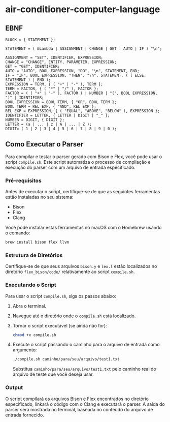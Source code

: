# air-conditioner-computer-language

## EBNF

```
BLOCK = { STATEMENT };

STATEMENT = ( &Lambda | ASSIGNMENT | CHANGE | GET | AUTO | IF ) "\n";

ASSIGNMENT = "SET", IDENTIFIER, EXPRESSION;
CHANGE = "CHANGE", ENTITY, PARAMETER, EXPRESSION;
GET = "GET", IDENTIFIER;
AUTO = "AUTO", BOOL EXPRESSION, "DO", "\n", STATEMENT, END;
IF = "IF", BOOL EXPRESSION, "THEN", "\n", STATEMENT, ( ( ELSE, STATEMENT ) | END );
EXPRESSION = TERM, { ( "+" | "-" ), TERM };
TERM = FACTOR, { ( "*" | "/" ), FACTOR };
FACTOR = ( ( "+" | "-" ), FACTOR ) | NUMBER | "(", BOOL EXPRESSION, ")" | IDENTIFIER;
BOOL EXPRESSION = BOOL TERM, { "OR", BOOL TERM };
BOOL TERM = REL EXP, { "AND", REL EXP };
REL EXP = EXPRESSION, { ( "EQUAL", "ABOVE", "BELOW" ), EXPRESSION };
IDENTIFIER = LETTER, { LETTER | DIGIT | "_" };
NUMBER = DIGIT, { DIGIT };
LETTER = (a | ... | z | A | ... | Z );
DIGIT= ( 1 | 2 | 3 | 4 | 5 | 6 | 7 | 8 | 9 | 0 );
```

## Como Executar o Parser

Para compilar e testar o parser gerado com Bison e Flex, você pode usar o script `compile.sh`. Este script automatiza o processo de compilação e execução do parser com um arquivo de entrada especificado.

### Pré-requisitos

Antes de executar o script, certifique-se de que as seguintes ferramentas estão instaladas no seu sistema:
- Bison
- Flex
- Clang

Você pode instalar estas ferramentas no macOS com o Homebrew usando o comando:

```bash
brew install bison flex llvm
```

### Estrutura de Diretórios

Certifique-se de que seus arquivos `bison.y` e `lex.l` estão localizados no diretório `flex_bison/code/` relativamente ao script `compile.sh`.

### Executando o Script

Para usar o script `compile.sh`, siga os passos abaixo:

1. Abra o terminal.
2. Navegue até o diretório onde o `compile.sh` está localizado.
3. Tornar o script executável (se ainda não for):

    ```bash
    chmod +x compile.sh
    ```

4. Execute o script passando o caminho para o arquivo de entrada como argumento:

    ```bash
    ./compile.sh caminho/para/seu/arquivo/test1.txt
    ```

    Substitua `caminho/para/seu/arquivo/test1.txt` pelo caminho real do arquivo de teste que você deseja usar.

### Output

O script compilará os arquivos Bison e Flex encontrados no diretório especificado, linkará o código com o Clang e executará o parser. A saída do parser será mostrada no terminal, baseada no conteúdo do arquivo de entrada fornecido.